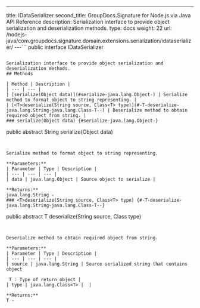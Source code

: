 ---
title: IDataSerializer
second_title: GroupDocs.Signature for Node.js via Java API Reference
description: Serialization interface to provide object serialization and deserialization methods.
type: docs
weight: 22
url: /nodejs-java/com.groupdocs.signature.domain.extensions.serialization/idataserializer/
---```
public interface IDataSerializer
```

Serialization interface to provide object serialization and deserialization methods.
## Methods

| Method | Description |
| --- | --- |
| [serialize(Object data)](#serialize-java.lang.Object-) | Serialize method to format object to string representing. |
| [<T>deserialize(String source, Class<T> type)](#-T-deserialize-java.lang.String-java.lang.Class-T--) | Deserialize method to obtain required object from string. |
### serialize(Object data) {#serialize-java.lang.Object-}
```
public abstract String serialize(Object data)
```


Serialize method to format object to string representing.

**Parameters:**
| Parameter | Type | Description |
| --- | --- | --- |
| data | java.lang.Object | Source object to serialize |

**Returns:**
java.lang.String - 
### <T>deserialize(String source, Class<T> type) {#-T-deserialize-java.lang.String-java.lang.Class-T--}
```
public abstract T <T>deserialize(String source, Class<T> type)
```


Deserialize method to obtain required object from string.

**Parameters:**
| Parameter | Type | Description |
| --- | --- | --- |
| source | java.lang.String | Source serialized string that contains object

 T : Type of return object |
| type | java.lang.Class<T> |  |

**Returns:**
T - 

